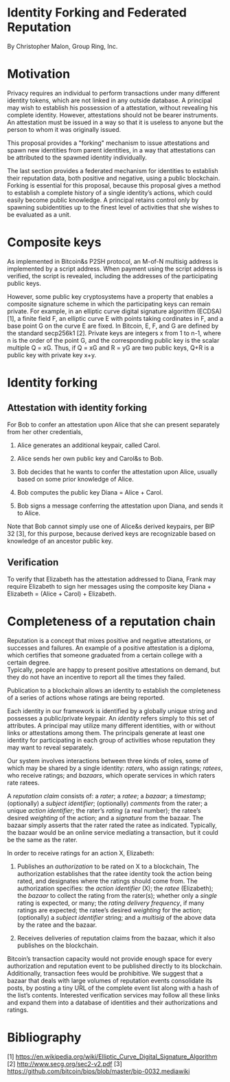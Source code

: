 # Identity Forking and Federated Reputation

By Christopher Malon, Group Ring, Inc.


Motivation
==========

Privacy requires an individual to perform transactions under many
different identity tokens, which are not linked in any outside database.
A principal may wish to establish his possession of a attestation,
without revealing his complete identity. However, attestations should
not be bearer instruments. An attestation must be issued in a way so
that it is useless to anyone but the person to whom it was originally
issued.

This proposal provides a "forking" mechanism to issue attestations and spawn new
identities from parent identities, in a way that attestations can be
attributed to the spawned identity individually.

The last section provides a federated mechanism for identities to
establish their reputation data, both positive and negative, using a
public blockchain. Forking is essential for this proposal, because this
proposal gives a method to establish a complete history of a single
identity’s actions, which could easily become public knowledge. A
principal retains control only by spawning subidentities up to the
finest level of activities that she wishes to be evaluated as a unit.

Composite keys
==============

As implemented in Bitcoin&amp;s P2SH protocol, an M-of-N multisig address
is implemented by a script address.  When payment using the script address
is verified, the script is revealed, including the addresses of the
participating public keys.

However, some public key cryptosystems have a property that enables a
composite signature scheme in which the participating keys can remain private.
For example, in an elliptic curve digital signature algorithm (ECDSA) [1],
a finite field F, an elliptic curve E with points taking cordinates in F,
and a base point G on the curve E are fixed.  In Bitcoin, E, F, and G
are defined by the standard secp256k1 [2].
Private keys are integers x from 1 to n-1, where n is the order of the point G,
and the corresponding public key is the scalar multiple Q = xG.
Thus, if Q = xG and R = yG are two public keys, Q+R is a public key
with private key x+y.

Identity forking
================

Attestation with identity forking
---------------------------------

For Bob to confer an attestation upon Alice that she can present separately from her other credentials,

1. Alice generates an additional keypair, called Carol.

2. Alice sends her own public key and Carol&amp;s to Bob.

3. Bob decides that he wants to confer the attestation upon Alice, usually based on some prior knowledge of Alice.

4. Bob computes the public key Diana = Alice + Carol.

5. Bob signs a message conferring the attestation upon Diana, and sends it to Alice.

Note that Bob cannot simply use one of Alice&amp;s derived keypairs, per BIP 32 [3], for this purpose, because derived keys are recognizable based on knowledge of an ancestor public key.

Verification
------------

To verify that Elizabeth has the attestation addressed to Diana, Frank
may require Elizabeth to sign her messages using the composite key
Diana + Elizabeth = (Alice + Carol) + Elizabeth.

Completeness of a reputation chain
==================================

Reputation is a concept that mixes positive and negative attestations,
or successes and failures. 
An example of a positive attestation is a diploma, which certifies that someone
graduated from a certain college with a certain degree.  
Typically, people are happy to present positive attestations on demand,
but they do not have an incentive to report all the
times they failed.

Publication to a blockchain allows an identity to establish the
completeness of a series of actions whose ratings are being reported.

Each identity in our framework is identified by a globally unique string
and possesses a public/private keypair. An <span>*identity*</span>
refers simply to this set of attributes. A principal may utilize many
different identities, with or without links or attestations among them.
The principals generate at least one identity for participating in each
group of activities whose reputation they may want to reveal separately.

Our system involves interactions between three kinds of roles, some of
which may be shared by a single identity: <span>*raters*</span>, who
assign ratings; <span>*ratees*</span>, who receive ratings; and
<span>*bazaars*</span>, which operate services in which raters rate
ratees. 

A <span>*reputation claim*</span> consists of: a <span>*rater*</span>; a
<span>*ratee*</span>; a <span>*bazaar*</span>; a
<span>*timestamp*</span>; (optionally) a <span>*subject identifier*;
(optionally) <span>*comments* from the rater</span>; a unique <span>*action
identifier*</span>; the rater’s <span>*rating*</span> (a real number);
the ratee’s desired <span>*weighting*</span> of the action; and a
<span>*signature*</span> from the bazaar. The bazaar simply asserts that
the rater rated the ratee as indicated. Typically, the bazaar would be
an online service mediating a transaction, but it could be the same as
the rater.

In order to receive ratings for an action X, Elizabeth:

1.  Publishes an <span>*authorization*</span> to be rated on X to a
    blockchain, The authorization establishes that the ratee identity
    took the action being rated, and designates where the ratings should
    come from. The authorization specifies: the <span>*action
    identifier*</span> (X); the <span>*ratee*</span> (Elizabeth); the
    <span>*bazaar*</span> to collect the rating from the rater(s);
    whether only a <span>*single*</span> rating is expected, or many;
    the <span>*rating delivery frequency*</span>, if many ratings are
    expected; the ratee’s desired <span>*weighting*</span> for the
    action; (optionally) a <span>*subject identifier*</span> string; and
    a <span>*multisig*</span> of the above data by the ratee and the
    bazaar.

2.  Receives deliveries of reputation claims from the bazaar, which it
    also publishes on the blockchain.

Bitcoin’s transaction capacity would not provide enough space for every
authorization and reputation event to be published directly to its
blockchain. Additionally, transaction fees would be prohibitive. We
suggest that a bazaar that deals with large volumes of reputation events
consolidate its posts, by posting a tiny URL of the complete event list
along with a hash of the list’s contents. Interested verification
services may follow all these links and expand them into a database of
identities and their authorizations and ratings.

Bibliography
============
[1] https://en.wikipedia.org/wiki/Elliptic_Curve_Digital_Signature_Algorithm
[2] http://www.secg.org/sec2-v2.pdf
[3] https://github.com/bitcoin/bips/blob/master/bip-0032.mediawiki

